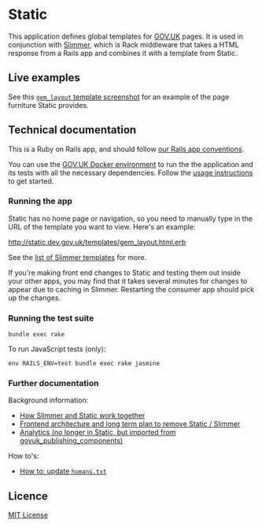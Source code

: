 # Static

This application defines global templates for [GOV.UK](https://www.gov.uk) pages. It is used in conjunction with [Slimmer](https://github.com/alphagov/slimmer), which is Rack middleware that takes a HTML response from a Rails app and combines it with a template from Static.
## Live examples

See this [`gem_layout` template screenshot](/docs/gem_layout.png?raw=true) for an example of the page furniture Static provides.

## Technical documentation

This is a Ruby on Rails app, and should follow [our Rails app conventions](https://docs.publishing.service.gov.uk/manual/conventions-for-rails-applications.html).

You can use the [GOV.UK Docker environment](https://github.com/alphagov/govuk-docker) to run the the application and its tests with all the necessary dependencies. Follow the [usage instructions](https://github.com/alphagov/govuk-docker#usage) to get started.

### Running the app

Static has no home page or navigation, so you need to manually type in the URL of the template you want to view. Here's an example:

<http://static.dev.gov.uk/templates/gem_layout.html.erb>

See the [list of Slimmer templates](docs/slimmer_templates.md) for more.

If you're making front end changes to Static and testing them out inside your other apps, you may find that it takes several minutes for changes to appear due to caching in Slimmer. Restarting the consumer app should pick up the changes.

### Running the test suite

```
bundle exec rake
```

To run JavaScript tests (only):

```
env RAILS_ENV=test bundle exec rake jasmine
```

### Further documentation

Background information:

- [How Slimmer and Static work together](https://docs.publishing.service.gov.uk/repos/slimmer/what-slimmer-does.html)
- [Frontend architecture and long term plan to remove Static / Slimmer](https://docs.publishing.service.gov.uk/manual/frontend-architecture.html)
- [Analytics (no longer in Static, but imported from govuk_publishing_components)](docs/analytics.md)

How to's:

- [How to: update `humans.txt`](docs/humans.md)

## Licence

[MIT License](LICENCE)
